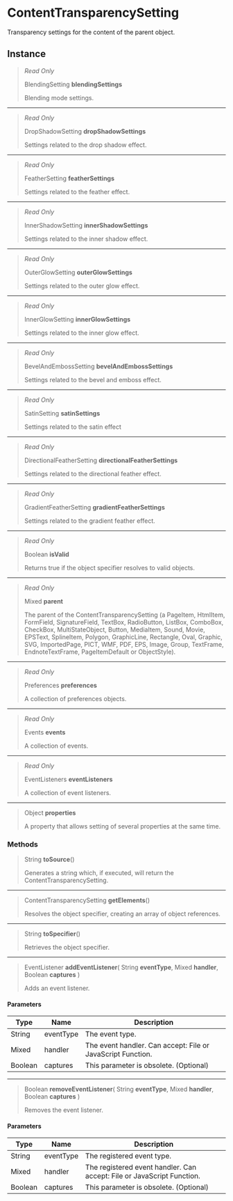 # ContentTransparencySetting
Transparency settings for the content of the parent object.

## Instance
> *Read Only* 
> 
> BlendingSetting **blendingSettings** 
>
> Blending mode settings.
*** 
> *Read Only* 
> 
> DropShadowSetting **dropShadowSettings** 
>
> Settings related to the drop shadow effect.
*** 
> *Read Only* 
> 
> FeatherSetting **featherSettings** 
>
> Settings related to the feather effect.
*** 
> *Read Only* 
> 
> InnerShadowSetting **innerShadowSettings** 
>
> Settings related to the inner shadow effect.
*** 
> *Read Only* 
> 
> OuterGlowSetting **outerGlowSettings** 
>
> Settings related to the outer glow effect.
*** 
> *Read Only* 
> 
> InnerGlowSetting **innerGlowSettings** 
>
> Settings related to the inner glow effect.
*** 
> *Read Only* 
> 
> BevelAndEmbossSetting **bevelAndEmbossSettings** 
>
> Settings related to the bevel and emboss effect.
*** 
> *Read Only* 
> 
> SatinSetting **satinSettings** 
>
> Settings related to the satin effect
*** 
> *Read Only* 
> 
> DirectionalFeatherSetting **directionalFeatherSettings** 
>
> Settings related to the directional feather effect.
*** 
> *Read Only* 
> 
> GradientFeatherSetting **gradientFeatherSettings** 
>
> Settings related to the gradient feather effect.
*** 
> *Read Only* 
> 
> Boolean **isValid** 
>
> Returns true if the object specifier resolves to valid objects.
*** 
> *Read Only* 
> 
> Mixed **parent** 
>
> The parent of the ContentTransparencySetting (a PageItem, HtmlItem, FormField, SignatureField, TextBox, RadioButton, ListBox, ComboBox, CheckBox, MultiStateObject, Button, MediaItem, Sound, Movie, EPSText, SplineItem, Polygon, GraphicLine, Rectangle, Oval, Graphic, SVG, ImportedPage, PICT, WMF, PDF, EPS, Image, Group, TextFrame, EndnoteTextFrame, PageItemDefault or ObjectStyle).
*** 
> *Read Only* 
> 
> Preferences **preferences** 
>
> A collection of preferences objects.
*** 
> *Read Only* 
> 
> Events **events** 
>
> A collection of events.
*** 
> *Read Only* 
> 
> EventListeners **eventListeners** 
>
> A collection of event listeners.
*** 
> Object **properties** 
>
> A property that allows setting of several properties at the same time.

### Methods
> String **toSource**()
> 
> Generates a string which, if executed, will return the ContentTransparencySetting.
*** 
> ContentTransparencySetting **getElements**()
> 
> Resolves the object specifier, creating an array of object references.
*** 
> String **toSpecifier**()
> 
> Retrieves the object specifier.
*** 
> EventListener **addEventListener**( String **eventType**, Mixed **handler**, Boolean **captures** )
> 
> Adds an event listener.
#### Parameters
| Type | Name | Description |
|---|---|---|
| String | eventType | The event type. |
| Mixed | handler | The event handler. Can accept: File or JavaScript Function. |
| Boolean | captures | This parameter is obsolete. (Optional) |

*** 
> Boolean **removeEventListener**( String **eventType**, Mixed **handler**, Boolean **captures** )
> 
> Removes the event listener.
#### Parameters
| Type | Name | Description |
|---|---|---|
| String | eventType | The registered event type. |
| Mixed | handler | The registered event handler. Can accept: File or JavaScript Function. |
| Boolean | captures | This parameter is obsolete. (Optional) |


